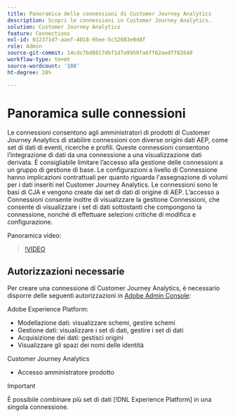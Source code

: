 ```yaml
---
title: Panoramica delle connessioni di Customer Journey Analytics
description: Scopri le connessioni in Customer Journey Analytics.
solution: Customer Journey Analytics
feature: Connections
exl-id: 012371d7-aaef-4018-95ee-5c52083e9d8f
role: Admin
source-git-commit: 14cdc7bd8817dbf1d7a9950fa6ff62aedff82640
workflow-type: tm+mt
source-wordcount: '188'
ht-degree: 28%

---
```


# Panoramica sulle connessioni

Le connessioni consentono agli amministratori di prodotti di Customer Journey Analytics di stabilire connessioni con diverse origini dati AEP, come set di dati di eventi, ricerche e profili. Queste connessioni consentono l’integrazione di dati da una connessione a una visualizzazione dati derivata. È consigliabile limitare l’accesso alla gestione delle connessioni a un gruppo di gestione di base. Le configurazioni a livello di Connessione hanno implicazioni contrattuali per quanto riguarda l&#39;assegnazione di volumi per i dati inseriti nel Customer Journey Analytics.
Le connessioni sono le basi di CJA e vengono create dai set di dati di origine di AEP. L’accesso a Connessioni consente inoltre di visualizzare la gestione Connessioni, che consente di visualizzare i set di dati sottostanti che compongono la connessione, nonché di effettuare selezioni critiche di modifica e configurazione.

Panoramica video:

>[!VIDEO](https://video.tv.adobe.com/v/35111/?quality=12&learn=on)

## Autorizzazioni necessarie

Per creare una connessione di Customer Journey Analytics, è necessario disporre delle seguenti autorizzazioni in [Adobe Admin Console](https://helpx.adobe.com/it/enterprise/admin-guide.html/enterprise/using/manage-permissions-and-roles.ug.html):

Adobe Experience Platform:
* Modellazione dati: visualizzare schemi, gestire schemi
* Gestione dati: visualizzare i set di dati, gestire i set di dati
* Acquisizione dei dati: gestisci origini
* Visualizzare gli spazi dei nomi delle identità

Customer Journey Analytics
* Accesso amministratore prodotto

>[!IMPORTANT]
>
>È possibile combinare più set di dati [!DNL Experience Platform] in una singola connessione.
